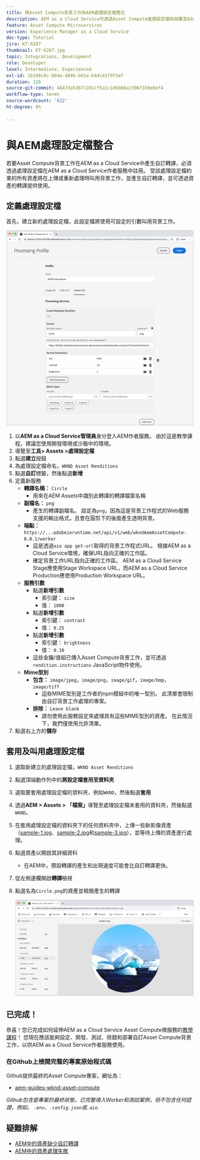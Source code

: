 ```yaml
---
title: 將Asset Compute背景工作與AEM處理設定檔整合
description: AEM as a Cloud Service可透過Asset Compute處理設定檔與部署至Adobe I/O Runtime的AEM Assets背景工作整合。 處理設定檔設定於「作者」服務中，以使用自訂背景工作處理特定資產，以及將背景工作產生的檔案儲存為資產轉譯。
feature: Asset Compute Microservices
version: Experience Manager as a Cloud Service
doc-type: Tutorial
jira: KT-6287
thumbnail: KT-6287.jpg
topic: Integrations, Development
role: Developer
level: Intermediate, Experienced
exl-id: 1b398c8c-6b4e-4046-b61e-b44c45f973ef
duration: 126
source-git-commit: 48433a5367c281cf5a1c106b08a1306f1b0e8ef4
workflow-type: tm+mt
source-wordcount: '622'
ht-degree: 0%

---
```


# 與AEM處理設定檔整合

若要Asset Compute背景工作在AEM as a Cloud Service中產生自訂轉譯，必須透過處理設定檔在AEM as a Cloud Service作者服務中註冊。 受該處理設定檔約束的所有資產將在上傳或重新處理時叫用背景工作，並產生自訂轉譯，並可透過資產的轉譯提供使用。

## 定義處理設定檔

首先，建立新的處理設定檔，此設定檔將使用可設定的引數叫用背景工作。

![正在處理設定檔](./assets/processing-profiles/new-processing-profile.png)

1. 以&#x200B;__AEM as a Cloud Service管理員__&#x200B;身分登入AEM作者服務。 由於這是教學課程，建議您使用開發環境或沙箱中的環境。
1. 導覽至&#x200B;__工具> Assets >處理設定檔__
1. 點選&#x200B;__建立__&#x200B;按鈕
1. 為處理設定檔命名，`WKND Asset Renditions`
1. 點選&#x200B;__自訂__&#x200B;標籤，然後點選&#x200B;__新增__
1. 定義新服務
   + __轉譯名稱：__ `Circle`
      + 用來在AEM Assets中識別此轉譯的轉譯檔案名稱
   + __副檔名：__ `png`
      + 產生的轉譯副檔名。 設定為`png`，因為這是背景工作程式的Web服務支援的輸出格式，且會在圓剪下的後面產生透明背景。
   + __端點：__ `https://...adobeioruntime.net/api/v1/web/wkndAemAssetCompute-0.0.1/worker`
      + 這是透過`aio app get-url`取得的背景工作程式URL。 根據AEM as a Cloud Service環境，確保URL指向正確的工作區。
      + 確定背景工作URL指向正確的工作區。 AEM as a Cloud Service Stage應使用Stage Workspace URL，而AEM as a Cloud Service Production應使用Production Workspace URL。
   + __服務引數__
      + 點選&#x200B;__新增引數__
         + 索引鍵： `size`
         + 值： `1000`
      + 點選&#x200B;__新增引數__
         + 索引鍵： `contrast`
         + 值： `0.25`
      + 點選&#x200B;__新增引數__
         + 索引鍵： `brightness`
         + 值： `0.10`
      + 這些金鑰/值組已傳入Asset Compute背景工作，並可透過`rendition.instructions` JavaScript物件使用。
   + __Mime型別__
      + __包含：__ `image/jpeg`，`image/png`，`image/gif`，`image/bmp`，`image/tiff`
         + 這些MIME型別是工作者的npm模組中的唯一型別。 此清單會限制由自訂背景工作處理的專案。
      + __排除：__ `Leave blank`
         + 請勿使用此服務設定來處理具有這些MIME型別的資產。 在此情況下，我們僅使用允許清單。
1. 點選右上方的&#x200B;__儲存__

## 套用及叫用處理設定檔

1. 選取新建立的處理設定檔，`WKND Asset Renditions`
1. 點選頂端動作列中的&#x200B;__將設定檔套用至資料夾__
1. 選取要套用處理設定檔的資料夾，例如`WKND`，然後點選&#x200B;__套用__
1. 透過&#x200B;__AEM > Assets > 「檔案」__&#x200B;導覽至處理設定檔未套用的資料夾，然後點選`WKND`。
1. 在套用處理設定檔的資料夾下的任何資料夾中，上傳一些新影像資產（[sample-1.jpg](../assets/samples/sample-1.jpg)、[sample-2.jpg](../assets/samples/sample-2.jpg)和[sample-3.jpg](../assets/samples/sample-3.jpg)），並等待上傳的資產進行處理。
1. 點選資產以開啟其詳細資料
   + 在AEM中，預設轉譯的產生和出現速度可能會比自訂轉譯更快。
1. 從左側邊欄開啟&#x200B;__轉譯__&#x200B;檢視
1. 點選名為`Circle.png`的資產並檢閱產生的轉譯

   ![產生的轉譯](./assets/processing-profiles/rendition.png)

## 已完成！

恭喜！您已完成如何延伸AEM as a Cloud Service Asset Compute微服務的[教學課程](../overview.md)！ 您現在應該能夠設定、開發、測試、除錯和部署自訂Asset Compute背景工作，以供AEM as a Cloud Service作者服務使用。

### 在Github上檢閱完整的專案原始程式碼

Github提供最終的Asset Compute專案，網址為：

+ [aem-guides-wknd-asset-compute](https://github.com/adobe/aem-guides-wknd-asset-compute)

_Github包含是專案的最終狀態，已完整填入Worker和測試案例，但不包含任何認證，例如。 `.env`、`.config.json`或`.aio`._

## 疑難排解

+ [AEM中的資產缺少自訂轉譯](../troubleshooting.md#custom-rendition-missing-from-asset)
+ [AEM中的資產處理失敗](../troubleshooting.md#asset-processing-fails)
